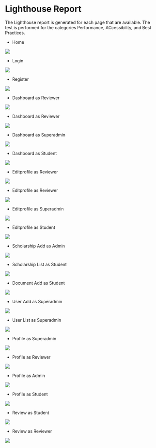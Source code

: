 # Lighthouse Report
The Lighthouse report is generated for each page that are available. The test is performed for the categories Performance, ACcessibility, and Best Practices.

- Home
<img src="home.jpg">

- Login
<img src="login.jpg">

- Register
<img src="register.jpg">

- Dashboard as Reviewer
<img src="dashboard_reviewer.png">

- Dashboard as Reviewer
<img src="dashboard_admin.png">

- Dashboard as Superadmin
<img src="dashboard_superadmin.png">

- Dashboard as Student
<img src="dashboard_user.png">

- Editprofile as Reviewer
<img src="editprofile_reviewer.png">

- Editprofile as Reviewer
<img src="editprofile_admin.png">

- Editprofile as Superadmin
<img src="editprofile_superadmin.png">

- Editprofile as Student
<img src="editprofile_user.png">

- Scholarship Add as Admin
<img src="addBeasiswa_admin.png">

- Scholarship List as Student
<img src="scholarship_user.png">

- Document Add as Student
<img src="addDocument_user.png">

- User Add as Superadmin
<img src="adduser_superadmin.png">

- User List as Superadmin
<img src="listuser_superadmin.png">

- Profile as Superadmin
<img src="profile_superadmin.png">

- Profile as Reviewer
<img src="profile_reviewer.png">

- Profile as Admin
<img src="profile_admin.png">

- Profile as Student
<img src="profile_user.png">

- Review as Student
<img src="reviews_user.png">

- Review as Reviewer
<img src="reviews_reviewer.png">
